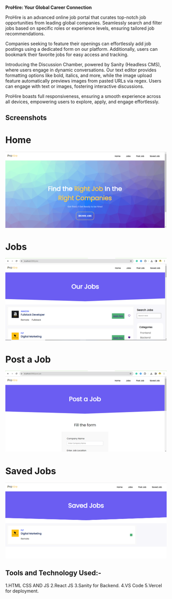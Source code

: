 **ProHire: Your Global Career Connection**

ProHire is an advanced online job portal that curates top-notch job opportunities from leading global companies. Seamlessly search and filter jobs based on specific roles or experience levels, ensuring tailored job recommendations.

Companies seeking to feature their openings can effortlessly add job postings using a dedicated form on our platform. Additionally, users can bookmark their favorite jobs for easy access and tracking.

Introducing the Discussion Chamber, powered by Sanity (Headless CMS), where users engage in dynamic conversations. Our text editor provides formatting options like bold, italics, and more, while the image upload feature automatically previews images from pasted URLs via regex. Users can engage with text or images, fostering interactive discussions.

ProHire boasts full responsiveness, ensuring a smooth experience across all devices, empowering users to explore, apply, and engage effortlessly.

## Screenshots

# Home

![Home](src/Assets/images/Home.PNG)

# Jobs

![Jobs](src/Assets/images/Jobs.PNG)

# Post a Job

![Post a Job](src/Assets/images/post-job.PNG)

# Saved Jobs

![Saved Jobs](src/Assets/images/saved-jobs.PNG)

## Tools and Technology Used:-

1.HTML CSS AND JS
2.React JS
3.Sanity for Backend.
4.VS Code
5.Vercel for deployment.
